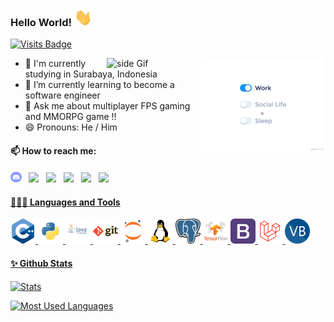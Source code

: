   ### Hello World!  <img src="https://raw.githubusercontent.com/AriefSandi/AriefSandi/main/assets/Hi.gif" width="29px">
  [![Visits Badge](https://badges.pufler.dev/visits/AriefSandi/AriefSandi)](https://badges.pufler.dev/visits/AriefSandi/AriefSandi)
  
<img src="https://raw.githubusercontent.com/AriefSandi/AriefSandi/main/assets/life_balance.gif" alt="side Image" align="right" width="200" height="auto" />
<a href="https://ko-fi.com/ariefsandi88"> <img src="https://media3.giphy.com/media/ZEB6yFbLnhyQf7g3hn/giphy.gif" alt="side Gif" align="right" width="150" height="auto"/> </a>
  
  - 🔭 I'm currently studying in Surabaya, Indonesia
  - 🌱 I’m currently learning to become a software engineer
  - 💬 Ask me about multiplayer FPS gaming and MMORPG game !!
  - 😄 Pronouns: He / Him
  
  #### 📫 How to reach me:
  
  [<img src="https://raw.githubusercontent.com/AriefSandi/AriefSandi/main/assets/discord-round.svg" width="3.5%"/>](https://discord.gg/HTh4DTXPtH)  &nbsp; [<img src="https://img.icons8.com/color/48/000000/twitter.png" width="3.5%"/>](https://twitter.com/itsmesan_)  &nbsp; [<img src="https://img.icons8.com/color/48/000000/linkedin.png" width="3.5%"/>](https://www.linkedin.com/in/ariefsandi10/)  &nbsp; [<img src="https://img.icons8.com/fluent/48/000000/facebook-new.png" width="3.5%"/>](https://www.facebook.com/arief.sandi.9)  &nbsp; [<img src="https://img.icons8.com/fluent/48/000000/instagram-new.png" width="3.5%"/>](https://www.instagram.com/ariefsandi88/)  &nbsp; <a href="mailto:ariefsandi10@gmail.com"> <img src="https://img.icons8.com/fluent/48/000000/gmail.png" width="3.5%"/>
  
  #### 👨🏻‍💻 Languages and Tools <br />
  <code><img height="40" src="https://raw.githubusercontent.com/github/explore/80688e429a7d4ef2fca1e82350fe8e3517d3494d/topics/cpp/cpp.png"></code>
  <code><img height="40" src="https://raw.githubusercontent.com/github/explore/80688e429a7d4ef2fca1e82350fe8e3517d3494d/topics/python/python.png"></code>
  <code><img height="40" src="https://raw.githubusercontent.com/github/explore/80688e429a7d4ef2fca1e82350fe8e3517d3494d/topics/java/java.png"></code>
  <code><img height="40" src="https://raw.githubusercontent.com/github/explore/80688e429a7d4ef2fca1e82350fe8e3517d3494d/topics/git/git.png"></code>
  <code><img height="40" src="https://raw.githubusercontent.com/github/explore/80688e429a7d4ef2fca1e82350fe8e3517d3494d/topics/jupyter-notebook/jupyter-notebook.png"></code>
  <code><img height="40" src="https://raw.githubusercontent.com/github/explore/80688e429a7d4ef2fca1e82350fe8e3517d3494d/topics/linux/linux.png"></code>
  <code><img height="40" src="https://raw.githubusercontent.com/github/explore/80688e429a7d4ef2fca1e82350fe8e3517d3494d/topics/postgresql/postgresql.png"></code>
  <code><img height="40" src="https://raw.githubusercontent.com/github/explore/80688e429a7d4ef2fca1e82350fe8e3517d3494d/topics/tensorflow/tensorflow.png"></code>
  <code><img height="40" src="https://raw.githubusercontent.com/github/explore/80688e429a7d4ef2fca1e82350fe8e3517d3494d/topics/bootstrap/bootstrap.png"></code>
  <code><img height="40" src="https://raw.githubusercontent.com/github/explore/80688e429a7d4ef2fca1e82350fe8e3517d3494d/topics/laravel/laravel.png"></code>
  <code><img height="40" src="https://raw.githubusercontent.com/github/explore/80688e429a7d4ef2fca1e82350fe8e3517d3494d/topics/visual-basic/visual-basic.png"></code>
  
  #### ✨ Github Stats <br />
  
  [![Stats](https://github-readme-stats.vercel.app/api?username=AriefSandi&show_icons=true&theme=radical)](https://github-readme-stats.vercel.app/api?username=AriefSandi&show_icons=true&theme=radical)
  
  [![Most Used Languages](https://github-readme-stats.vercel.app/api/top-langs/?username=AriefSandi&show_icons=true&theme=radical&hide=html)](https://github-readme-stats.vercel.app/api/top-langs/?username=AriefSandi&show_icons=true&theme=radical&hide=html)
  
